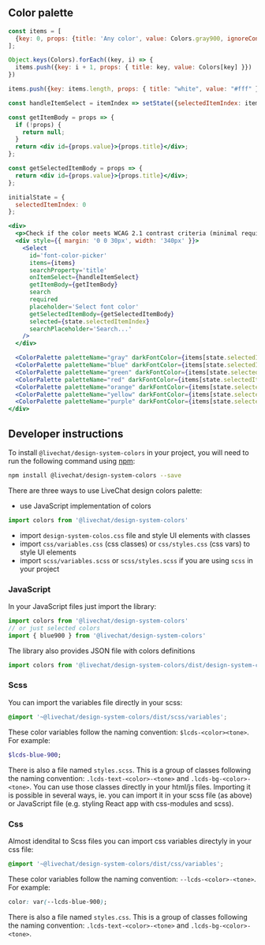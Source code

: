 ## Color palette

```jsx noeditor
const items = [
  {key: 0, props: {title: 'Any color', value: Colors.gray900, ignoreContrast: true}}
];

Object.keys(Colors).forEach((key, i) => {
  items.push({key: i + 1, props: { title: key, value: Colors[key] }})
})

items.push({key: items.length, props: { title: "white", value: "#fff" }})

const handleItemSelect = itemIndex => setState({selectedItemIndex: itemIndex});

const getItemBody = props => {
  if (!props) {
    return null;
  }
  return <div id={props.value}>{props.title}</div>;
};

const getSelectedItemBody = props => {
  return <div id={props.value}>{props.title}</div>;
};

initialState = {
  selectedItemIndex: 0
};

<div>
  <p>Check if the color meets WCAG 2.1 contrast criteria (minimal required is 4.5). Select font color:</p>
  <div style={{ margin: '0 0 30px', width: '340px' }}>
    <Select
      id='font-color-picker'
      items={items}
      searchProperty='title'
      onItemSelect={handleItemSelect}
      getItemBody={getItemBody}
      search
      required
      placeholder='Select font color'
      getSelectedItemBody={getSelectedItemBody}
      selected={state.selectedItemIndex}
      searchPlaceholder='Search...'
    />
  </div>

  <ColorPalette paletteName="gray" darkFontColor={items[state.selectedItemIndex].props.value} ignoreContrast={items[state.selectedItemIndex].props.ignoreContrast} />
  <ColorPalette paletteName="blue" darkFontColor={items[state.selectedItemIndex].props.value} ignoreContrast={items[state.selectedItemIndex].props.ignoreContrast} />
  <ColorPalette paletteName="green" darkFontColor={items[state.selectedItemIndex].props.value} ignoreContrast={items[state.selectedItemIndex].props.ignoreContrast} />
  <ColorPalette paletteName="red" darkFontColor={items[state.selectedItemIndex].props.value} ignoreContrast={items[state.selectedItemIndex].props.ignoreContrast} />
  <ColorPalette paletteName="orange" darkFontColor={items[state.selectedItemIndex].props.value} ignoreContrast={items[state.selectedItemIndex].props.ignoreContrast} />
  <ColorPalette paletteName="yellow" darkFontColor={items[state.selectedItemIndex].props.value} ignoreContrast={items[state.selectedItemIndex].props.ignoreContrast} />
  <ColorPalette paletteName="purple" darkFontColor={items[state.selectedItemIndex].props.value} ignoreContrast={items[state.selectedItemIndex].props.ignoreContrast} />
</div>
```

## Developer instructions

To install `@livechat/design-system-colors` in your project, you will need to run the following
command using [npm](https://www.npmjs.com/):

```bash
npm install @livechat/design-system-colors --save
```


There are three ways to use LiveChat design colors palette:
- use JavaScript implementation of colors
```js static
import colors from '@livechat/design-system-colors'
```
- import `design-system-colos.css` file and style UI elements with classes
- import `css/variables.css` (css classes) or `css/styles.css` (css vars) to style UI elements
- import `scss/variables.scss` or `scss/styles.scss` if you are using `scss` in your project

### JavaScript

In your JavaScript files just import the library:

```js static
import colors from '@livechat/design-system-colors'
// or just selected colors
import { blue900 } from '@livechat/design-system-colors'
```

The library also provides JSON file with colors definitions
```js static
import colors from '@livechat/design-system-colors/dist/design-system-colors.json'
```

### Scss

You can import the variables file directly in your scss:

```scss
@import '~@livechat/design-system-colors/dist/scss/variables';
```

These color variables follow the naming convention: `$lcds-<color><tone>`.
For example:

```scss
$lcds-blue-900;
```

There is also a file named `styles.scss`. This is a group of classes following the naming convention: `.lcds-text-<color>-<tone>` and `.lcds-bg-<color>-<tone>`. You can use those classes directly in your html/js files. Importing it is possible in several ways, ie. you can import it in your scss file (as above) or JavaScript file (e.g. styling React app with css-modules and scss).

### Css

Almost idendital to Scss files you can import css variables directyly in your css file:

```scss
@import '~@livechat/design-system-colors/dist/css/variables';
```

These color variables follow the naming convention: `--lcds-<color>-<tone>`.
For example:

```css
color: var(--lcds-blue-900);
```

There is also a file named `styles.css`. This is a group of classes following the naming convention: `.lcds-text-<color>-<tone>` and `.lcds-bg-<color>-<tone>`.
